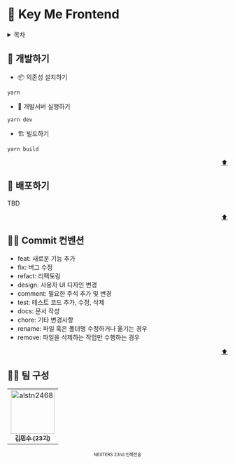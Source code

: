 <a name="readme-top"></a>

# 🔑 Key Me Frontend

<details>
  <summary>목차</summary>

- [🔑 Key Me Frontend](#-key-me-frontend)
  - [👟 개발하기](#-개발하기)
  - [🚚 배포하기](#-배포하기)
  - [👮‍♂️ Commit 컨벤션](#️-commit-컨벤션)
  - [🧑‍💻 팀 구성](#-팀-구성)

</details>

## 👟 개발하기

- 📦 의존성 설치하기

```shell
yarn
```

- 🏃 개발서버 실행하기

```shell
yarn dev
```

- 🏗️ 빌드하기

```shell
yarn build
```

<p align="right"><a href="#readme-top">⬆️</a></p>

## 🚚 배포하기

TBD

<p align="right"><a href="#readme-top">⬆️</a></p>

## 👮‍♂️ Commit 컨벤션

- feat: 새로운 기능 추가
- fix: 버그 수정
- refact: 리팩토링
- design: 사용자 UI 디자인 변경
- comment: 필요한 주석 추가 및 변경
- test: 테스트 코드 추가, 수정, 삭제
- docs: 문서 작성
- chore: 기타 변경사항
- rename: 파일 혹은 폴더명 수정하거나 옮기는 경우
- remove: 파일을 삭제하는 작업만 수행하는 경우

<p align="right"><a href="#readme-top">⬆️</a></p>

## 🧑‍💻 팀 구성

<table>
  <tr>
    <td align="center">
      <a href="https://github.com/alstn2468">
        <img
          src="https://avatars.githubusercontent.com/u/30997311?v=4?s=100"
          width="100px;"
          alt="alstn2468"
        />
        <br />
        <sub>
          <b>김민수 (23기)</b>
        </sub>
      </a>
    </td>
  </tr>
</table>

<div align='center'>
  <sub>
    <sup>
      NEXTERS 23nd 인해전술
    </sup>
  </sub>
</div>
